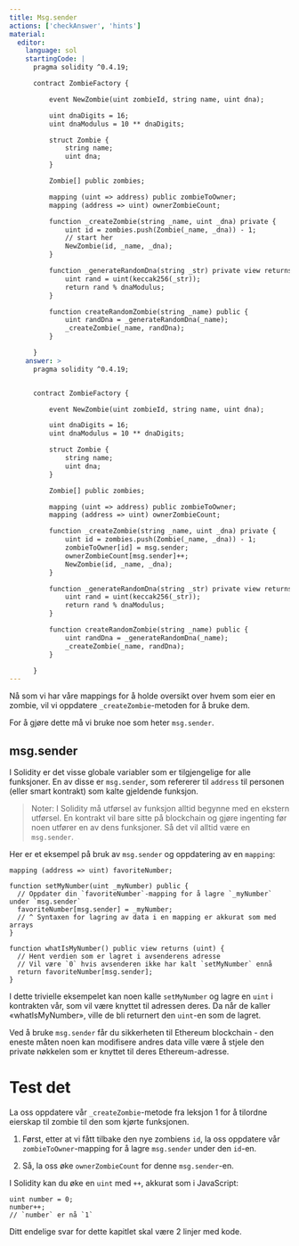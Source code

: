 ```yaml
---
title: Msg.sender
actions: ['checkAnswer', 'hints']
material:
  editor:
    language: sol
    startingCode: |
      pragma solidity ^0.4.19;

      contract ZombieFactory {

          event NewZombie(uint zombieId, string name, uint dna);

          uint dnaDigits = 16;
          uint dnaModulus = 10 ** dnaDigits;

          struct Zombie {
              string name;
              uint dna;
          }

          Zombie[] public zombies;

          mapping (uint => address) public zombieToOwner;
          mapping (address => uint) ownerZombieCount;

          function _createZombie(string _name, uint _dna) private {
              uint id = zombies.push(Zombie(_name, _dna)) - 1;
              // start her
              NewZombie(id, _name, _dna);
          }

          function _generateRandomDna(string _str) private view returns (uint) {
              uint rand = uint(keccak256(_str));
              return rand % dnaModulus;
          }

          function createRandomZombie(string _name) public {
              uint randDna = _generateRandomDna(_name);
              _createZombie(_name, randDna);
          }

      }
    answer: >
      pragma solidity ^0.4.19;


      contract ZombieFactory {

          event NewZombie(uint zombieId, string name, uint dna);

          uint dnaDigits = 16;
          uint dnaModulus = 10 ** dnaDigits;

          struct Zombie {
              string name;
              uint dna;
          }

          Zombie[] public zombies;

          mapping (uint => address) public zombieToOwner;
          mapping (address => uint) ownerZombieCount;

          function _createZombie(string _name, uint _dna) private {
              uint id = zombies.push(Zombie(_name, _dna)) - 1;
              zombieToOwner[id] = msg.sender;
              ownerZombieCount[msg.sender]++;
              NewZombie(id, _name, _dna);
          }

          function _generateRandomDna(string _str) private view returns (uint) {
              uint rand = uint(keccak256(_str));
              return rand % dnaModulus;
          }

          function createRandomZombie(string _name) public {
              uint randDna = _generateRandomDna(_name);
              _createZombie(_name, randDna);
          }

      }
---
```


Nå som vi har våre mappings for å holde oversikt over hvem som eier en zombie, vil vi oppdatere `_createZombie`-metoden for å bruke dem.

For å gjøre dette må vi bruke noe som heter `msg.sender`.

## msg.sender

I Solidity er det visse globale variabler som er tilgjengelige for alle funksjoner. En av disse er `msg.sender`, som refererer til `address` til personen (eller smart kontrakt) som kalte gjeldende funksjon.

> Noter: I Solidity må utførsel av funksjon alltid begynne med en ekstern utførsel. En kontrakt vil bare sitte på blockchain og gjøre ingenting før noen utfører en av dens funksjoner. Så det vil alltid være en `msg.sender`.

Her er et eksempel på bruk av `msg.sender` og oppdatering av en `mapping`:

```
mapping (address => uint) favoriteNumber;

function setMyNumber(uint _myNumber) public {
  // Oppdater din `favoriteNumber`-mapping for å lagre `_myNumber` under `msg.sender`
  favoriteNumber[msg.sender] = _myNumber;
  // ^ Syntaxen for lagring av data i en mapping er akkurat som med arrays
}

function whatIsMyNumber() public view returns (uint) {
  // Hent verdien som er lagret i avsenderens adresse
  // Vil være `0` hvis avsenderen ikke har kalt `setMyNumber` ennå
  return favoriteNumber[msg.sender];
}
```

I dette trivielle eksempelet kan noen kalle `setMyNumber` og lagre en `uint` i kontrakten vår, som vil være knyttet til adressen deres. Da når de kaller «whatIsMyNumber», ville de bli returnert den `uint`-en som de lagret.

Ved å bruke `msg.sender` får du sikkerheten til Ethereum blockchain - den eneste måten noen kan modifisere andres data ville være å stjele den private nøkkelen som er knyttet til deres Ethereum-adresse.

# Test det

La oss oppdatere vår `_createZombie`-metode fra leksjon 1 for å tilordne eierskap til zombie til den som kjørte funksjonen.

1. Først, etter at vi fått tilbake den nye zombiens `id`, la oss oppdatere vår `zombieToOwner`-mapping for å lagre `msg.sender` under den `id`-en.

2. Så, la oss øke `ownerZombieCount` for denne `msg.sender`-en.

I Solidity kan du øke en `uint` med `++`, akkurat som i JavaScript:

```
uint number = 0;
number++;
// `number` er nå `1`
```

Ditt endelige svar for dette kapitlet skal være 2 linjer med kode.
